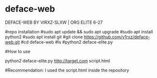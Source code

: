 # deface-web
DEFACE-WEB BY VIRXZ-SLXW | ORG ELITE 6-27

#repo installation
#sudo apt update && sudo apt upgrade
#sudo apt install python2
#sudo apt install git
#git clone https://github.com/v1rxz/deface-web.git
#cd deface-web
#ls
#python2 deface-elite.py

#How to use

python2 deface-elite.py http://target.com script.html

#Recommendation: I used the script.html inside the repository



